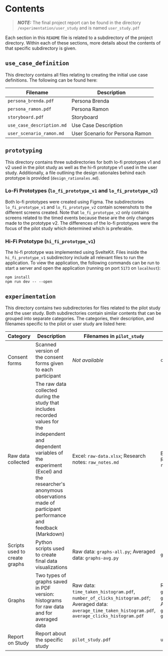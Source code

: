 # Contents

> **_NOTE:_** The final project report can be found in the directory `/experimentation/user_study` and is named `user_study.pdf`

Each section in this `README` file is related to a subdirectory of the project directory. Within each of these sections, more details about the contents of that specific subdirectory is given.


## `use_case_definition`

This directory contains all files relating to creating the initial use case definitions. The following can be found here:

| Filename | Description |
|-|-|
|`persona_brenda.pdf`|Persona Brenda|
|`persona_ramon.pdf`|Persona Ramon|
|`storyboard.pdf`|Storyboard|
|`use_case_description.md`|Use Case Description|
|`user_scenario_ramon.md`|User Scenario for Persona Ramon|

## `prototyping`

This directory contains three subdirectories for both lo-fi prototypes v1 and v2 used in the pilot study as well as the hi-fi prototype v1 used in the user study. Additionally, a file outlining the design rationales behind each prototype is provided (`design_rationales.md`).

### Lo-Fi Prototypes (`lo_fi_prototype_v1` and `lo_fi_prototype_v2`)

Both lo-fi prototypes were created using Figma. The subdirectories `lo_fi_prototype_v1` and `lo_fi_prototype_v2` contain screenshots to the different screens created. Note that `lo_fi_prototype_v2` only contains screens related to the timed events because these are the only changes made to the prototype v2. The differences of the lo-fi prototypes were the focus of the pilot study which determined which is preferable.

### Hi-Fi Prototype (`hi_fi_prototype_v1`)

The hi-fi prototype was implemented using SvelteKit. Files inside the `hi_fi_prototype_v1` subdirectory include all relevant files to run the application. To view the application, the following commands can be run to start a server and open the application (running on port `5173` on `localhost`):

```
npm install
npm run dev -- --open
```

## `experimentation`

This directory contains two subdirectories for files related to the pilot study and the user study. Both subdirectories contain similar contents that can be grouped into separate categories. The categories, their description, and filenames specific to the pilot or user study are listed here:

| Category | Description | Filenames in `pilot_study` | Filenames in `user_study` |
|-|-|-|-|
| Consent forms | Scanned version of the consent forms given to each participant | *Not available* | `consent_forms.pdf` | 
| Raw data collected | The raw data collected during the study that includes recorded values for the independent and dependent variables of the experiment (Excel) and the researcher's anonymous observations made of participant performance and feedback (Markdown) | Excel: `raw-data.xlsx`; Research notes: `raw_notes.md`| Excel: `raw-data.xlsx`, Researcher notes: `raw_notes.md` |
| Scripts used to create graphs | Python scripts used to create final data visualizations | Raw data: `graphs-all.py`; Averaged data: `graphs-avg.py` | `generate_graphs.py` |
| Graphs | Two types of graphs saved in PDF version: histograms for raw data and for averaged data | Raw data: `time_taken_histogram.pdf`, `number_of_clicks_histogram.pdf`; Averaged data: `average_time_taken_histogram.pdf`, `average_clicks_histogram.pdf`   | Raw data: `graph_time_taken.pdf`, `graph_clicks.pdf`; Averaged data: `graph_avg_time_taken.pdf`, `graph_avg_clicks.pdf`
| Report on Study | Report about the specific study | `pilot_study.pdf` | `user_study.pdf` |